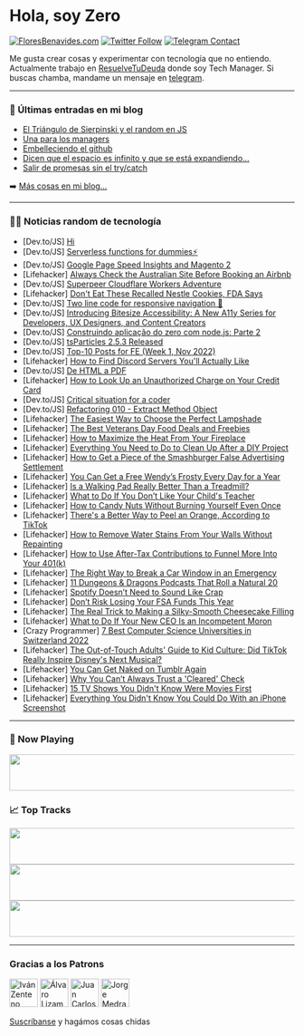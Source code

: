 # Hola, soy Zero

[![FloresBenavides.com](https://img.shields.io/website?down_message=oops&label=MiBlog&style=for-the-badge&up_message=online&url=https%3A%2F%2Ffloresbenavides.com)](https://floresbenavides.com) [![Twitter Follow](https://img.shields.io/twitter/follow/ZeroDragon?color=%231DA1F2&label=Follow&logo=twitter&logoColor=ffffff&style=for-the-badge)](https://twitter.com/zerodragon) [![Telegram Contact](https://img.shields.io/badge/escr%C3%ADbeme-ZeroDragon-%2326A5E4?style=for-the-badge&logo=telegram)](https://t.me/zerodragon)

Me gusta crear cosas y experimentar con tecnología que no entiendo.
Actualmente trabajo en [ResuelveTuDeuda](http://github.com/resuelve) donde soy Tech Manager.
Si buscas chamba, mandame un mensaje en [telegram](https://t.me/zerodragon).

---

### 📕 Últimas entradas en mi blog
<!-- BLOG-POST-LIST:START -->
- [El Triángulo de Sierpinski y el random en JS](https://floresbenavides.com/el-triangulo-de-sierpinski-y-el-random-en-js/)
- [Una para los managers](https://floresbenavides.com/una-para-los-managers/)
- [Embelleciendo el github](https://floresbenavides.com/embelleciendo-el-github/)
- [Dicen que el espacio es infinito y que se está expandiendo…](https://floresbenavides.com/dicen-que-el-espacio-es-infinito-y-que-se-esta-expandiendo/)
- [Salir de promesas sin el try/catch](https://floresbenavides.com/salir-de-promesas-sin-el-try-catch/)
<!-- BLOG-POST-LIST:END -->

➡️ [Más cosas en mi blog...](https://floresbenavides.com)

---

### 👨‍💻 Noticias random de tecnología
<!-- TECH-POSTS:START -->
- [Dev.to/JS] [Hi](https://dev.to/saymon_lacerda/hi-48j1)
- [Dev.to/JS] [Serverless functions for dummies⚡](https://dev.to/ckmonish2000/serverless-functions-for-dummies-2aae)
- [Dev.to/JS] [Google Page Speed Insights and Magento 2](https://dev.to/magecomcompany/google-page-speed-insights-and-magento-2-5ei9)
- [Lifehacker] [Always Check the Australian Site Before Booking an Airbnb](https://lifehacker.com/always-check-the-australian-site-before-booking-an-airb-1849751018)
- [Dev.to/JS] [Superpeer Cloudflare Workers Adventure](https://dev.to/akingundogdu/superpeer-cloudflare-workers-adventure-7ld)
- [Lifehacker] [Don&#39;t Eat These Recalled Nestle Cookies, FDA Says](https://lifehacker.com/dont-eat-these-recalled-nestle-cookies-fda-says-1849745893)
- [Dev.to/JS] [Two line code for responsive navigation 🫡](https://dev.to/elliot_brenyasarfo_18749/two-line-code-for-responsive-navigation-350h)
- [Dev.to/JS] [Introducing Bitesize Accessibility: A New A11y Series for Developers, UX Designers, and Content Creators](https://dev.to/gingerkiwi/introducing-bitesize-accessibility-a-new-a11y-series-for-developers-ux-designers-and-content-creators-443a)
- [Dev.to/JS] [Construindo aplicação do zero com node.js: Parte 2](https://dev.to/erandirjunior/construindo-aplicacao-do-zero-com-nodejs-parte-2-16jk)
- [Dev.to/JS] [tsParticles 2.5.3 Released](https://dev.to/tsparticles/tsparticles-253-released-4cmf)
- [Dev.to/JS] [Top-10 Posts for FE &lpar;Week 1, Nov 2022&rpar;](https://dev.to/fruntend/top-10-posts-for-fe-week-1-nov-2022-5fa3)
- [Lifehacker] [How to Find Discord Servers You&#39;ll Actually Like](https://lifehacker.com/how-to-find-discord-servers-youll-actually-like-1849750929)
- [Dev.to/JS] [De HTML a PDF](https://dev.to/ajest/de-html-a-pdf-2gmb)
- [Lifehacker] [How to Look Up an Unauthorized Charge on Your Credit Card](https://lifehacker.com/how-to-look-up-an-unauthorized-charge-on-your-credit-ca-1849749942)
- [Dev.to/JS] [Critical situation for a coder](https://dev.to/develop92001047/critical-situation-for-a-coder-40fl)
- [Dev.to/JS] [Refactoring 010 - Extract Method Object](https://dev.to/mcsee/refactoring-010-extract-method-object-3ff8)
- [Lifehacker] [The Easiest Way to Choose the Perfect Lampshade](https://lifehacker.com/the-easiest-way-to-choose-the-perfect-lampshade-1849748111)
- [Lifehacker] [The Best Veterans Day Food Deals and Freebies](https://lifehacker.com/the-best-veterans-day-food-deals-and-freebies-1849748117)
- [Lifehacker] [How to Maximize the Heat From Your Fireplace](https://lifehacker.com/how-to-maximize-the-heat-from-your-fireplace-1849748121)
- [Lifehacker] [Everything You Need to Do to Clean Up After a DIY Project](https://lifehacker.com/everything-you-need-to-do-to-clean-up-after-a-diy-proje-1849746843)
- [Lifehacker] [How to Get a Piece of the Smashburger False Advertising Settlement](https://lifehacker.com/how-to-get-a-piece-of-the-smashburger-false-advertising-1849746879)
- [Lifehacker] [You Can Get a Free Wendy’s Frosty Every Day for a Year](https://lifehacker.com/you-can-get-a-free-wendy-s-frosty-every-day-for-a-year-1849746368)
- [Lifehacker] [Is a Walking Pad Really Better Than a Treadmill?](https://lifehacker.com/is-a-walking-pad-really-better-than-a-treadmill-1849745029)
- [Lifehacker] [What to Do If You Don’t Like Your Child&#39;s Teacher](https://lifehacker.com/what-to-do-if-you-don-t-like-your-childs-teacher-1849744860)
- [Lifehacker] [How to Candy Nuts Without Burning Yourself Even Once](https://lifehacker.com/how-to-candy-nuts-without-burning-yourself-even-once-1849744499)
- [Lifehacker] [There&#39;s a Better Way to Peel an Orange, According to TikTok](https://lifehacker.com/theres-a-better-way-to-peel-an-orange-according-to-tik-1849744270)
- [Lifehacker] [How to Remove Water Stains From Your Walls Without Repainting](https://lifehacker.com/how-to-remove-water-stains-from-your-walls-without-repa-1849742925)
- [Lifehacker] [How to Use After-Tax Contributions to Funnel More Into Your 401&lpar;k&rpar;](https://lifehacker.com/how-to-use-after-tax-contributions-to-funnel-more-into-1849742272)
- [Lifehacker] [The Right Way to Break a Car Window in an Emergency](https://lifehacker.com/the-right-way-to-break-a-car-window-in-an-emergency-1849743591)
- [Lifehacker] [11 Dungeons &amp; Dragons Podcasts That Roll a Natural 20](https://lifehacker.com/11-dungeons-dragons-podcasts-that-roll-a-natural-20-1849739804)
- [Lifehacker] [Spotify Doesn’t Need to Sound Like Crap](https://lifehacker.com/you-can-make-spotify-sound-better-1849743180)
- [Lifehacker] [Don’t Risk Losing Your FSA Funds This Year](https://lifehacker.com/don-t-risk-losing-your-fsa-funds-this-year-1849696019)
- [Lifehacker] [The Real Trick to Making a Silky-Smooth Cheesecake Filling](https://lifehacker.com/the-real-trick-to-making-a-silky-smooth-cheesecake-fill-1849742824)
- [Lifehacker] [What to Do If Your New CEO Is an Incompetent Moron](https://lifehacker.com/what-to-do-if-your-new-ceo-is-an-incompetent-moron-1849741249)
- [Crazy Programmer] [7 Best Computer Science Universities in Switzerland 2022](https://www.thecrazyprogrammer.com/2022/11/computer-science-universities-in-switzerland.html)
- [Lifehacker] [The Out-of-Touch Adults&#39; Guide to Kid Culture: Did TikTok Really Inspire Disney&#39;s Next Musical?](https://lifehacker.com/the-out-of-touch-adults-guide-to-kid-culture-did-tikto-1849741839)
- [Lifehacker] [You Can Get Naked on Tumblr Again](https://lifehacker.com/you-can-get-naked-on-tumblr-again-1849740908)
- [Lifehacker] [Why You Can’t Always Trust a &#39;Cleared&#39; Check](https://lifehacker.com/why-you-can-t-always-trust-a-cleared-check-1849740309)
- [Lifehacker] [15 TV Shows You Didn&#39;t Know Were Movies First](https://lifehacker.com/15-tv-shows-you-didnt-know-were-movies-first-1849737095)
- [Lifehacker] [Everything You Didn&#39;t Know You Could Do With an iPhone Screenshot](https://lifehacker.com/everything-you-didnt-know-you-could-do-with-an-iphone-s-1849738349)<!-- TECH-POSTS:END -->

---

### 🎵 Now Playing
<a href="https://spotify-now-playing-dun.vercel.app/now-playing?open"><img src="https://spotify-now-playing-dun.vercel.app/now-playing" width="540" height="64"></a>

### 📈 Top Tracks
<a href="https://spotify-now-playing-dun.vercel.app/top-tracks?i=1&open"><img src="https://spotify-now-playing-dun.vercel.app/top-tracks?i=1" width="540" height="64"></a>
<a href="https://spotify-now-playing-dun.vercel.app/top-tracks?i=2&open"><img src="https://spotify-now-playing-dun.vercel.app/top-tracks?i=2" width="540" height="64"></a>
<a href="https://spotify-now-playing-dun.vercel.app/top-tracks?i=3&open"><img src="https://spotify-now-playing-dun.vercel.app/top-tracks?i=3" width="540" height="64"></a>

---

### Gracias a los Patrons
[<img src="https://avatars.githubusercontent.com/u/243380?v=4" alt="Iván Zenteno" width="50px">](https://github.com/k001) [<img src="https://avatars.githubusercontent.com/u/19955639?v=4" alt="Álvaro Lizama" width="50px">](https://github.com/alvarolizama) [<img src="https://avatars.githubusercontent.com/u/2718753?v=4" alt="Juan Carlos Ruiz" width="50px">](https://github.com/JuanCrg90) [<img src="https://avatars.githubusercontent.com/u/37025?v=4" alt="Jorge Medrano" width="50px">](https://github.com/h1pp1e) 

[Suscríbanse](https://www.patreon.com/zerodragon) y hagámos cosas chidas
